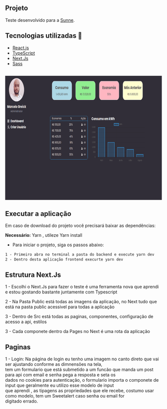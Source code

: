 ## Projeto

Teste desenvolvido para a [Sunne](https://www.sunne.com.br/). <br />

## Tecnologias utilizadas 🚀

<ul>
    <li><a href="https://reactjs.org/" target="_blank">React.js</a></li>
    <li><a href="https://www.typescriptlang.org/" target="_blank">TypeScript</a></li>
    <li><a href="https://nextjs.org/" target="_blank">Next.Js</a></li>
    <li><a href="https://sass-lang.com/" target="_blank">Sass</a></li>
</ul>


<br />
<img src="./public/dash.png" alt="print" height=400 width=800/>


## Executar a aplicação

Em caso de download do projeto você precisará baixar as dependências:

**Necessário:** Yarn , utileze Yarn install

<ul>
 <li>Para iniciar o projeto, siga os passos abaixo:</li>
</ul>

```
1 - Primeiro abra no terminal a pasta do backend e execute yarn dev
2 - Dentro desta aplicação frontend execurte yarn dev
```

## Estrutura Next.Js

<p>1 - Escolhi o Next.Js para fazer o teste é uma ferramenta nova que aprendi e estou gostando bastante juntamente com Typescript</p>
<p>2 - Na Pasta Public está todas as imagens da aplicação, no Next tudo que está na pasta public acessivel para todas a aplicação</p>
<p>3 - Dentro de Src está todas as paginas, componentes, configuração de acesso a api, estilos</p>
<p>3 - Cada componete dentro da Pages no Next é uma rota da aplicação</p>

## Paginas

<p>
1 - Login: Na página de login eu tenho uma imagem no canto direto que vai ser ajustando conforme as dimnensões na tela,<br/>
tem um formulario que está submetido a um funcão que manda um post para api com email e senha pega a resposta e seta os<br/>
dados no cookies para autenticação, o formulario importa o componete de input que geralmente eu utilizo esse modelo de input<br/>
que aprendi , as tipagens as propriedades que ele recebe, costumo usar como modelo, tem um Sweetalert caso senha ou email for<br/>
digitado errado.
</p>


